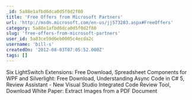 ```yaml
---
_id: 5a88e1afbd6dca0d5f0d2f80
title: 'Free Offers from Microsoft Partners'
url: 'http://msdn.microsoft.com/en-us/jj573283.aspx#FreeOffers'
category: 5a88e1afbd6dca0d5f0d2f80
slug: 'free-offers-from-microsoft-partners'
user_id: 5a83ce59d6eb0005c4ecda2c
username: 'bill-s'
createdOn: '2012-08-03T07:05:52.000Z'
tags: []
---
```


Six LightSwitch Extensions: Free Download, Spreadsheet Components for WPF and Silverlight: Free Download, Understanding Async Code in C# 5, Review Assistant - New Visual Studio Integrated Code Review Tool, Download White Paper: Extract Images from a PDF Document
